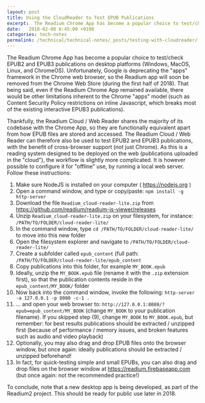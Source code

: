 ```yaml
---
layout: post
title: Using the CloudReader to Test EPUB Publications
excerpt:  The Readium Chrome App has become a popular choice to test/check EPUB2 and EPUB3 publications on desktop platforms, but Google is now deprecating it.  Fortunately, the CloudReader can also be used to test those EPUBs.  This tech note explains how.
date:   2018-02-08 8:45:00 +0100
categories: tech-notes
permalink: /technical/technical-notes/_posts/testing-with-cloudreader/
---
```


The Readium Chrome App has become a popular choice to test/check EPUB2 and EPUB3 publications on desktop platforms (Windows, MacOS, Linux, and ChromeOS). Unfortunately, Google is deprecating the "apps" framework in the Chrome web browser, so the Readium app will soon be removed from the Chrome Web Store (during the first half of 2018). That being said, even if the Readium Chrome App remained available, there would be other limitations inherent to the Chrome "apps" model (such as Content Security Policy restrictions on inline Javascript, which breaks most of the  existing interactive EPUB3 publications).

Thankfully, the Readium Cloud / Web Reader shares the majority of its codebase with the Chrome App, so they are functionally equivalent apart from how EPUB files are stored and accessed. The Readium Cloud / Web Reader can therefore also be used to test EPUB2 and EPUB3 publications, with the benefit of cross-browser support (not just Chrome). As this is a reading system designed to be deployed on the web (publications uploaded in the "cloud"), the workflow is slightly more complicated. It is however possible to configure it for "offline" use, by running a local web server. Follow these instructions:

1. Make sure NodeJS is installed on your computer ( https://nodejs.org )
2. Open a command window, and type or copy/paste: `npm install -g http-server`
3. Download the file `Readium_cloud-reader-lite.zip` from https://github.com/readium/readium-js-viewer/releases
4. Unzip `Readium_cloud-reader-lite.zip` on your filesystem, for instance: `/PATH/TO/FOLDER/cloud-reader-lite/`
5. In the command window, type `cd /PATH/TO/FOLDER/cloud-reader-lite/` to move into this new folder
6. Open the filesystem explorer and navigate to `/PATH/TO/FOLDER/cloud-reader-lite/`
7. Create a subfolder called `epub_content` (full path: `/PATH/TO/FOLDER/cloud-reader-lite/epub_content`
8. Copy publications into this folder, for example `MY_BOOK.epub`
9. Ideally, unzip the `MY_BOOK.epub` file (rename it with the `.zip` extension first), so that the publication contents reside in the `epub_content/MY_BOOK/` folder
10. Now back into the command window, invoke the following: `http-server -a 127.0.0.1 -p 8080 -c-1 .`
11. ... and open your web browser to: `http://127.0.0.1:8080/?epub=epub_content/MY_BOOK` (change `MY_BOOK` to your publication filename). If you skipped step (9), change `MY_BOOK` to `MY_BOOK.epub`, but remember: for best results publications should be extracted / unzipped first (because of performance / memory issues, and broken features such as audio and video playback)
12. Optionally, you may also drag and drop EPUB files onto the browser window, but once again: ideally publications should be extracted / unzipped beforehand!
13. In fact, for quick-testing simple and small EPUBs, you can also drag and drop files on the browser window at https://readium.firebaseapp.com (but once again: not the recommended practice!)

To conclude, note that a new desktop app is being developed, as part of the Readium2 project. This should be ready for public use later in 2018.
